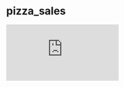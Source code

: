 # pizza_sales
![alt_text](https://github.com/shabmei/pizza_sales/blob/main/Pizza%20Sales%20Dashboard.pdf?raw=true)
